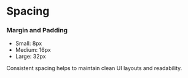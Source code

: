 # Spacing

### Margin and Padding

- Small: 8px
- Medium: 16px
- Large: 32px

Consistent spacing helps to maintain clean UI layouts and readability.
